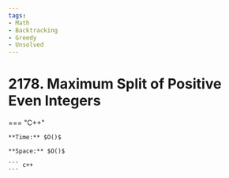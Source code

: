 ```yaml
---
tags:
- Math
- Backtracking
- Greedy
- Unsolved
---
```



# 2178. Maximum Split of Positive Even Integers

=== "C++"

    **Time:** $O()$

    **Space:** $O()$

    ``` c++
    ```